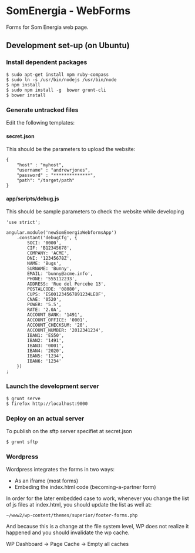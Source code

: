 # SomEnergia - WebForms

Forms for Som Energia web page.

## Development set-up (on Ubuntu)

### Install dependent packages

	$ sudo apt-get install npm ruby-compass
	$ sudo ln -s /usr/bin/nodejs /usr/bin/node
	$ npm install
	$ sudo npm install -g  bower grunt-cli
	$ bower install

### Generate untracked files

Edit the following templates:

#### secret.json

This should be the parameters to upload the website:

	{
		"host" : "myhost",
		"username" : "andrewrjones",
		"password" : "**************",
		"path": "/target/path"
	}

#### app/scripts/debug.js

This should be sample parameters to check the website while developing

	'use strict';

	angular.module('newSomEnergiaWebformsApp')
		.constant('debugCfg', {
			SOCI: '0000',
			CIF: 'B12345678',
			COMPANY: 'ACME',
			DNI: '12345678Z',
			NAME: 'Bugs',
			SURNAME: 'Bunny',
			EMAIL: 'bunny@acme.info',
			PHONE: '555112233',
			ADDRESS: 'Rue del Percebe 13',
			POSTALCODE: '08080',
			CUPS: 'ES001234567891234LE0F',
			CNAE: '0520',
			POWER: '5.5',
			RATE: '2.0A',
			ACCOUNT_BANK: '1491',
			ACCOUNT_OFFICE: '0001',
			ACCOUNT_CHECKSUM: '20',
			ACCOUNT_NUMBER: '2012341234',
			IBAN1: 'ES50',
			IBAN2: '1491',
			IBAN3: '0001',
			IBAN4: '2020',
			IBAN5: '1234',
			IBAN6: '1234'
		})
	;


### Launch the development server

	$ grunt serve
	$ firefox http://localhost:9000

### Deploy on an actual server

To publish on the sftp server specifiet at secret.json 

    $ grunt sftp

### Wordpress

Wordpress integrates the forms in two ways:

- As an iframe (most forms)
- Embeding the index.html code (becoming-a-partner form)

In order for the later embedded case to work,
whenever you change the list of js files at index.html,
you should update the list as well at:

`~/www2/wp-content/themes/superior/footer-forms.php`

And because this is a change at the file system level,
WP does not realize it happened and
you should invalidate the wp cache.

WP Dashboard -> Page Cache -> Empty all caches










